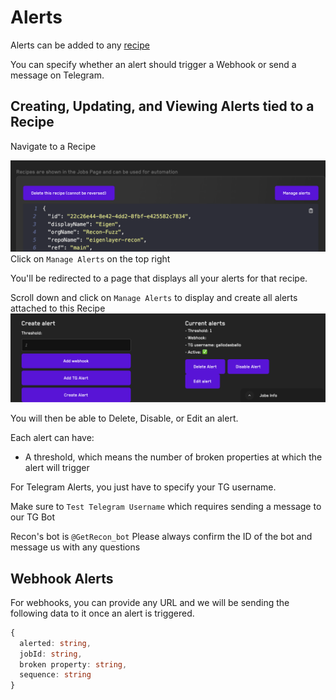 # Alerts 

Alerts can be added to any [recipe](/recipes.html)

You can specify whether an alert should trigger a Webhook or send a message on Telegram.

## Creating, Updating, and Viewing Alerts tied to a Recipe

Navigate to a Recipe

![Manage Alerts](../images/alerts/manage-alerts.png)
Click on `Manage Alerts` on the top right

You'll be redirected to a page that displays all your alerts for that recipe.

Scroll down and click on `Manage Alerts` to display and create all alerts attached to this Recipe
![Create Alerts](../images/alerts/create-alerts.png)

You will then be able to Delete, Disable, or Edit an alert.

Each alert can have:
- A threshold, which means the number of broken properties at which the alert will trigger

For Telegram Alerts, you just have to specify your TG username.

Make sure to `Test Telegram Username` which requires sending a message to our TG Bot

Recon's bot is `@GetRecon_bot` Please always confirm the ID of the bot and message us with any questions

## Webhook Alerts

For webhooks, you can provide any URL and we will be sending the following data to it once an alert is triggered.

```typescript
{
  alerted: string,
  jobId: string,
  broken property: string,
  sequence: string
}
```